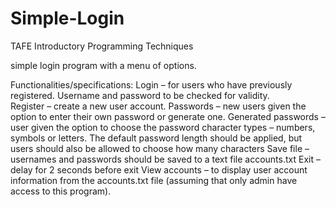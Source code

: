 # Simple-Login
TAFE Introductory Programming Techniques 

simple login program with a menu of options.

Functionalities/specifications:
Login – for users who have previously registered. Username and password to be checked for validity.  
Register – create a new user account. 
Passwords – new users given the option to enter their own password or generate one. 
Generated passwords – user given the option to choose the password character types – numbers, symbols or letters. The default password length should be applied, but users should also be allowed to choose how many characters
Save file – usernames and passwords should be saved to a text file accounts.txt 
Exit – delay for 2 seconds before exit 
View accounts – to display user account information from the accounts.txt file (assuming that only admin have access to this program). 
